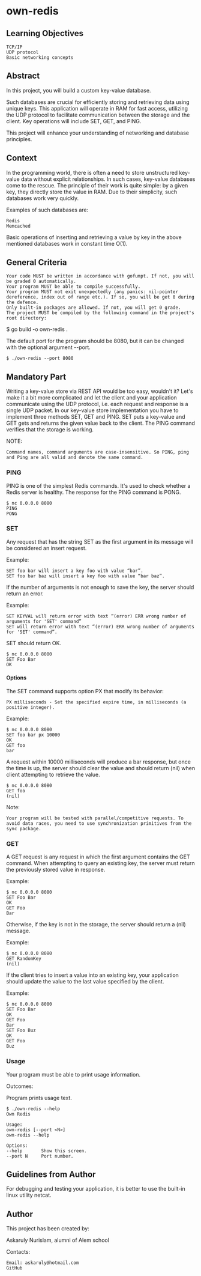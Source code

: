 # own-redis
## Learning Objectives

    TCP/IP
    UDP protocol
    Basic networking concepts

## Abstract

In this project, you will build a custom key-value database.

Such databases are crucial for efficiently storing and retrieving data using unique keys. This application will operate in RAM for fast access, utilizing the UDP protocol to facilitate communication between the storage and the client. Key operations will include SET, GET, and PING.

This project will enhance your understanding of networking and database principles.
## Context

In the programming world, there is often a need to store unstructured key-value data without explicit relationships. In such cases, key-value databases come to the rescue. The principle of their work is quite simple: by a given key, they directly store the value in RAM. Due to their simplicity, such databases work very quickly.

Examples of such databases are:

    Redis
    Memcached

Basic operations of inserting and retrieving a value by key in the above mentioned databases work in constant time O(1).
## General Criteria

    Your code MUST be written in accordance with gofumpt. If not, you will be graded 0 automatically.
    Your program MUST be able to compile successfully.
    Your program MUST not exit unexpectedly (any panics: nil-pointer dereference, index out of range etc.). If so, you will be get 0 during the defence.
    Only built-in packages are allowed. If not, you will get 0 grade.
    The project MUST be compiled by the following command in the project's root directory:

$ go build -o own-redis .

The default port for the program should be 8080, but it can be changed with the optional argument --port.

    $ ./own-redis --port 8080

## Mandatory Part

Writing a key-value store via REST API would be too easy, wouldn't it? Let's make it a bit more complicated and let the client and your application communicate using the UDP protocol, i.e. each request and response is a single UDP packet. In our key-value store implementation you have to implement three methods SET, GET and PING. SET puts a key-value and GET gets and returns the given value back to the client. The PING command verifies that the storage is working.

NOTE:

    Command names, command arguments are case-insensitive. So PING, ping and Ping are all valid and denote the same command.

### PING

PING is one of the simplest Redis commands. It's used to check whether a Redis server is healthy. The response for the PING command is PONG.

    $ nc 0.0.0.0 8080
    PING
    PONG

### SET

Any request that has the string SET as the first argument in its message will be considered an insert request.

Example:

    SET foo bar will insert a key foo with value “bar”.
    SET foo bar baz will insert a key foo with value “bar baz”.

If the number of arguments is not enough to save the key, the server should return an error.

Example:

    SET KEYVAL will return error with text “(error) ERR wrong number of arguments for 'SET' command”
    SET will return error with text “(error) ERR wrong number of arguments for 'SET' command”.

SET should return OK.

    $ nc 0.0.0.0 8080
    SET Foo Bar
    OK

#### Options

The SET command supports option PX that modify its behavior:

    PX milliseconds - Set the specified expire time, in milliseconds (a positive integer).

Example:

    $ nc 0.0.0.0 8080
    SET foo bar px 10000
    OK
    GET foo
    bar

A request within 10000 milliseconds will produce a bar response, but once the time is up, the server should clear the value and should return (nil) when client attempting to retrieve the value.

    $ nc 0.0.0.0 8080
    GET foo
    (nil)

Note:

    Your program will be tested with parallel/competitive requests. To avoid data races, you need to use synchronization primitives from the sync package.

### GET

A GET request is any request in which the first argument contains the GET command. When attempting to query an existing key, the server must return the previously stored value in response.

Example:

    $ nc 0.0.0.0 8080
    SET Foo Bar
    OK
    GET Foo
    Bar

Otherwise, if the key is not in the storage, the server should return a (nil) message.

Example:

    $ nc 0.0.0.0 8080
    GET RandomKey
    (nil)

If the client tries to insert a value into an existing key, your application should update the value to the last value specified by the client.

Example:

    $ nc 0.0.0.0 8080
    SET Foo Bar
    OK
    GET Foo
    Bar
    SET Foo Buz
    OK
    GET Foo
    Buz

### Usage

Your program must be able to print usage information.

Outcomes:

Program prints usage text.

    $ ./own-redis --help
    Own Redis

    Usage:
    own-redis [--port <N>]
    own-redis --help

    Options:
    --help       Show this screen.
    --port N     Port number.

## Guidelines from Author

For debugging and testing your application, it is better to use the built-in linux utility netcat.
## Author

This project has been created by:

Askaruly Nurislam, alumni of Alem school

Contacts:

    Email: askaruly@hotmail.com
    GitHub
